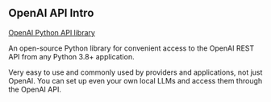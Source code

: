 ## OpenAI API Intro

[OpenAI Python API library](https://pypi.org/project/openai/)

An open-source Python library for convenient access to the OpenAI REST API from any Python 3.8+ application.

Very easy to use and commonly used by providers and applications, not just OpenAI. You can set up even your own local LLMs and access them through the OpenAI API.
